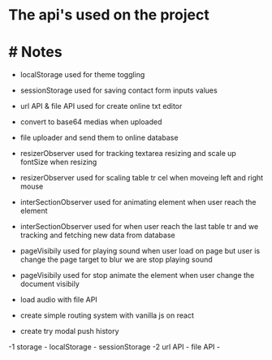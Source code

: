 # The api's used on the project

# # Notes

- localStorage used for theme toggling
- sessionStorage used for saving contact form inputs values

- url API & file API used for create online txt editor
- convert to base64 medias when uploaded
- file uploader and send them to online database

- resizerObserver used for tracking textarea resizing and scale up fontSize when resizing
- resizerObserver used for scaling table tr cel when moveing left and right mouse

- interSectionObserver used for animating element when user reach the element
- interSectionObserver used for when user reach the last table tr and we tracking and fetching new data from database

- pageVisibily used for playing sound when user load on page but user is change the page target to blur we are stop playing sound
- pageVisibily used for stop animate the element when user change the document visibily

- load audio with file API

- create simple routing system with vanilla js on react
- create try modal push history

-1 storage - localStorage - sessionStorage
-2 url API - file API -
